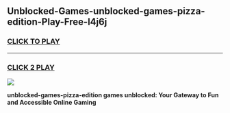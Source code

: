 
## Unblocked-Games-unblocked-games-pizza-edition-Play-Free-l4j6j
<h3>
<a href="https://premium76.site?title=unblocked-games-pizza-edition&ref=21A">CLICK TO PLAY</a></h3>
<hr>

<h3>
<a href="https://premium76.site?title=unblocked-games-pizza-edition&ref=21A">CLICK 2 PLAY</a>
  
</h3>

<a href="https://premium76.site?title=unblocked-games-pizza-edition&ref=21A"><img src="https://clearcache.store/games.png"></a>


**unblocked-games-pizza-edition games unblocked: Your Gateway to Fun and Accessible Online Gaming**
